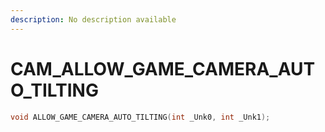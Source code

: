 ```yaml
---
description: No description available 
---
```


# CAM\_ALLOW_GAME_CAMERA_AUTO_TILTING

```cpp
void ALLOW_GAME_CAMERA_AUTO_TILTING(int _Unk0, int _Unk1);
```